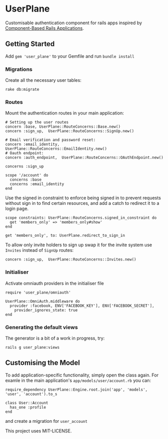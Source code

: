 UserPlane
=========

Customisable authentication component for rails apps inspired by [Component-Based Rails Applications](http://cbra.info).

Getting Started
---------------

Add `gem 'user_plane'` to your Gemfile and run `bundle install`

### Migrations


Create all the necessary user tables:

    rake db:migrate

### Routes

Mount the authentication routes in your main application:

    # Setting up the user routes
    concern :base, UserPlane::RouteConcerns::Base.new()
    concern :sign_up,  UserPlane::RouteConcerns::SignUp.new()

    # Email verification and password reset:
    concern :email_identity,  UserPlane::RouteConcerns::EmailIdentity.new()
    # Oauth endpoint:
    concern :auth_endpoint,  UserPlane::RouteConcerns::OAuthEndpoint.new()
 
    concerns :sign_up
    
    scope '/account' do
      concerns :base
      concerns :email_identity
    end

Use the signed in constraint to enforce being signed in to prevent requests without sign in to find certain resources, and add a catch to redirect it to a login page.

    scope constraints: UserPlane::RouteConcerns.signed_in_constraint do
      get 'members_only' => 'members_only#show'
    end

    get 'members_only', to: UserPlane.redirect_to_sign_in

To allow only invite holders to sign up swap it for the invite system use `Invites` instead of `SignUp` routes:

    concern :sign_up,  UserPlane::RouteConcerns::Invites.new()

### Initialiser

Activate omniauth providers in the initialiser file

    require 'user_plane/omniauth'

    UserPlane::OmniAuth.middleware do
      provider :facebook, ENV['FACEBOOK_KEY'], ENV['FACEBOOK_SECRET'],
        provider_ignores_state: true
    end

### Generating the default views

The generator is a bit of a work in progress, try:

    rails g user_plane:views

Customising the Model
---------------------

To add application-specific functionality, simply open the class again.
For examle in the main application's `app/models/user/account.rb` you can:

    require_dependency UserPlane::Engine.root.join('app', 'models', 'user', 'account').to_s

    class User::Account
      has_one :profile
    end

and create a migration for `user_account`


This project uses MIT-LICENSE.
